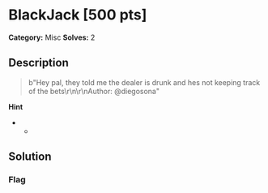 # BlackJack [500 pts]

**Category:** Misc
**Solves:** 2

## Description
>b"Hey pal, they told me the dealer is drunk and hes not keeping track of the bets\r\n\r\nAuthor: @diegosona"

**Hint**
* -

## Solution

### Flag

